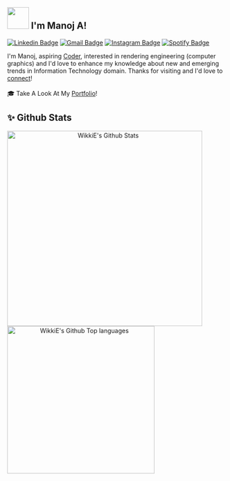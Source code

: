 ## <img src="https://media.giphy.com/media/mGcNjsfWAjY5AEZNw6/giphy.gif" width="50"> I'm Manoj A!
[![Linkedin Badge](https://img.shields.io/badge/-Manoj_A-blue?style=flat&logo=Linkedin&logoColor=white&link=https://www.linkedin.com/in/manojbit/)](https://www.linkedin.com/in/manojbit/)
[![Gmail Badge](https://img.shields.io/badge/-Manoj_A-c14438?style=flat&logo=Gmail&logoColor=white&link=mailto:Manoj.thunderviz@gmail.com)](mailto:manojanguraja@gmail.com)
[![Instagram Badge](https://img.shields.io/badge/-@__M4n0j__-purple?style=flat&logo=instagram&logoColor=white&link=https://www.instagram.com/_m4n0j_/)](https://www.instagram.com/_m4n0j_/)
[![Spotify Badge](https://img.shields.io/badge/-@ManojTGN-1ED760?style=flat-square&amp;labelColor=fff&amp;logo=Spotify&amp;link=https://open.spotify.com/user/31coacig75i7cwnvsalo5yhlmhne)](https://open.spotify.com/user/31coacig75i7cwnvsalo5yhlmhne)

I'm Manoj, aspiring [Coder](https://github.com/ManojTGN), interested in  rendering engineering (computer graphics) and  I'd love to enhance my knowledge about new and emerging trends in Information Technology domain. Thanks for visiting and I'd love to [connect](https://www.linkedin.com/in/manojbit/)! \
\
🎓 Take A Look At My [Portfolio](http://manojtgn.me/)!

## ✨ Github Stats
<p align="center">
  <img width="450" align="left" src="https://github-readme-stats.vercel.app/api?username=ManojTGN&theme=dark&show_icons=true" alt="WikkiE's Github Stats" />
  <img width="340" align="left" src="https://github-readme-stats.vercel.app/api/top-langs/?username=ManojTGN&theme=dark&show_icons=true&layout=compact" alt="WikkiE's Github Top languages" />
</p>
<!--
![ManojTGN's github stats](https://github-readme-stats.vercel.app/api?username=ManojTGN&count_private=true&show_icons=true&theme=dark&hide_border=false)
!-->
